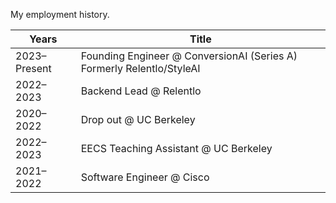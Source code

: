 My employment history.

| Years        | Title                                                                   |
|-------------|--------------------------------------------------------------------------|
| 2023–Present | Founding Engineer @ ConversionAI (Series A) Formerly Relentlo/StyleAI |
| 2022–2023    | Backend Lead @ Relentlo                                                 |
| 2020–2022    | Drop out @ UC Berkeley                                                  |
| 2022–2023    | EECS Teaching Assistant @ UC Berkeley                                   |
| 2021–2022    | Software Engineer @ Cisco                                               |

